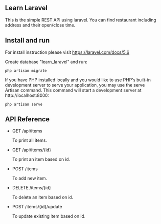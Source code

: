 ## Learn Laravel

This is the simple REST API using laravel. You can find restaurant including address and their open/close time.

## Install and run

For install instruction please visit https://laravel.com/docs/5.6

Create database "learn_laravel" and run:

    php artisan migrate


If you have PHP installed locally and you would like to use PHP's built-in development server to serve your application, you may use the serve Artisan command. This command will start a development server at http://localhost:8000:

    php artisan serve


## API Reference

- GET /api/items

    To print all items.
- GET /api/items/{id}

    To print an item based on id.
- POST /items

    To add new item.
- DELETE /items/{id}

    To delete an item based on id.
- POST /items/{id}/update

    To update existing item based on id.


